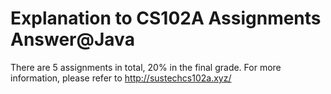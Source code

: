 # Explanation to CS102A Assignments Answer@Java
There are 5 assignments in total, 20% in the final grade.
For more information, please refer to http://sustechcs102a.xyz/
